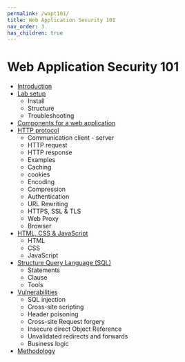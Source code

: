 ```yaml
---
permalink: /wapt101/
title: Web Application Security 101
nav_order: 3
has_children: true
---
```


Web Application Security 101
============================

* [Introduction](https://beaujeant.github.io/WAPT101/introduction/)
* [Lab setup](#)
  * Install
  * Structure
  * Troubleshooting
* [Components for a web application](https://beaujeant.github.io/WAPT101/components/)
* [HTTP protocol](https://beaujeant.github.io/WAPT101/http/)
  * Communication client - server
  * HTTP request
  * HTTP response
  * Examples
  * Caching
  * cookies
  * Encoding
  * Compression
  * Authentication
  * URL Rewriting
  * HTTPS, SSL & TLS
  * Web Proxy
  * Browser
* [HTML, CSS & JavaScript](#)
  * HTML
  * CSS
  * JavaScript
* [Structure Query Language (SQL)](#)
  * Statements
  * Clause
  * Tools
* [Vulnerabilities](#)
  * SQL injection
  * Cross-site scripting
  * Header poisoning
  * Cross-site Request forgery
  * Insecure direct Object Reference
  * Unvalidated redirects and forwards
  * Business logic
* [Methodology](#)
